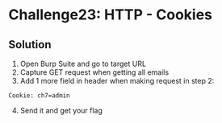 # Challenge23: HTTP - Cookies

## Solution

1. Open Burp Suite and go to target URL
2. Capture GET request when getting all emails
3. Add 1 more field in header when making request in step 2:

```
Cookie: ch7=admin
```

4. Send it and get your flag
